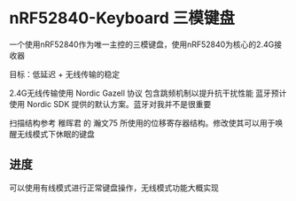 # nRF52840-Keyboard 三模键盘
一个使用nRF52840作为唯一主控的三模键盘，使用nRF52840为核心的2.4G接收器

目标：低延迟 + 无线传输的稳定

2.4G无线传输使用 Nordic Gazell 协议 包含跳频机制以提升抗干扰性能
蓝牙预计使用 Nordic SDK 提供的默认方案。蓝牙对我并不是很重要

扫描结构参考 稚晖君 的 瀚文75 所使用的位移寄存器结构。修改使其可以用于唤醒无线模式下休眠的键盘

## 进度
可以使用有线模式进行正常键盘操作，无线模式功能大概实现
